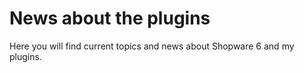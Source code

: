 # News about the plugins

Here you will find current topics and news about Shopware 6 and my plugins.
